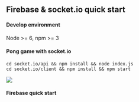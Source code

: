 ## Firebase & socket.io quick start

#### Develop environment
Node >= 6, npm >= 3

#### Pong game with socket.io
```
cd socket.io/api && npm install && node index.js
cd socket.io/client && npm install && npm start
```
![](https://s3.amazonaws.com/media-p.slid.es/uploads/534991/images/3393070/Screen_Shot_2017-01-12_at_4.14.34_PM.png)

#### Firebase quick start
